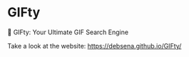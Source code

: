 # GIFty
🎉 GIFty: Your Ultimate GIF Search Engine

Take a look at the website:
https://debsena.github.io/GIFty/
